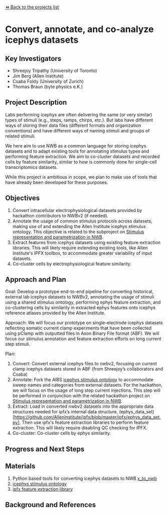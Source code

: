 [:rewind: Back to the projects list](../../README.md#ProjectsList)

<!-- For information on how to write GitHub .md files see https://guides.github.com/features/mastering-markdown/ -->

# Convert, annotate, and co-analyze icephys datasets

## Key Investigators

* Shreejoy Tripathy (University of Toronto)
* Jim Berg (Allen Institute)
* Csaba Foldy (University of Zurich)
* Thomas Braun (byte physics e.K.)

## Project Description

Labs performing icephys are often delivering the same (or very similar) types of stimuli (e.g., steps, ramps, chirps, etc.). But labs have different ways of storing their data files (different formats and organization conventions) and have different ways of naming stimuli and groups of related stimuli. 

We here aim to use NWB as a common language for storing icephys datasets and to adapt existing tools for annotating stimulus types and performing feature extraction. We aim to co-cluster datasets and recorded cells by feature similarity, similar to how is commonly done for single-cell transcriptomics datasets.

While this project is ambitious in scope, we plan to make use of tools that have already been developed for these purposes.

## Objectives

1. Convert intracellular electrophysiological datasets provided by hackathon contributors to NWBv2 (if needed).
2. Annotate the usage of common stimulus protocols across datasets, making use of and extending the Allen Institute icephys stimulus ontology. This objective is related to the subproject on [Stimulus representation and parametrization in NWB](https://neurodatawithoutborders.github.io/nwb_hackathons/HCK07_2020_Seattle/projects/stim_onto/).
3. Extract features from icephys datasets using existing feature extraction libraries. This will likely require extending existing tools, like Allen Institute's IPFX toolbox, to accommodate greater variability of input datasets.
4. Co-cluster cells by electrophysiological feature similarity.

## Approach and Plan
Goal: Develop a prototype end-to-end pipeline for converting historical, external lab icephys datasets to NWBv2, annotating the usage of stimuli using a shared stimulus ontology, performing ephys feature extraction, and co-clustering cells by similarity in extracted ephys features onto icephys reference atlases provided by the Allen Institute.

Approach: We will focus our prototype on single-electrode icephys datasets reflecting somatic current clamp experiments that have been collected using pClamp with outputted files in Axon Binary File format (ABF). We will focus our stimulus annotation and feature extraction efforts on long current step stimuli.

Plan:
1. Convert: Convert external icephys files to nwbv2, focusing on current clamp icephys datasets stored in ABF (from Shreejoy’s collaborators and Csaba)
2. Annotate: Fork the AIBS [icephys stimulus ontology](https://github.com/AllenInstitute/ipfx/blob/master/ipfx/defaults/stimulus_ontology.json) to accommodate sweep names and categories from external datasets. For the hackathon, we will focus on the usage of long step current injections. This step will be performed in conjunction with the related hackathon project on [Stimulus representation and parametrization in NWB](https://neurodatawithoutborders.github.io/nwb_hackathons/HCK07_2020_Seattle/projects/stim_onto/).
3. Extract: Load in converted nwbv2 datasets into the appropriate data structures needed for ipfx’s internal data structure, (ephys_data_set)[https://github.com/AllenInstitute/ipfx/blob/master/ipfx/ephys_data_set.py]. Then use ipfx's feature extraction libraries to perform feature extraction. This will likely require disabling QC checking for IPFX.
4. Co-cluster: Co-cluster cells by ephys similarity.

## Progress and Next Steps

## Materials
1. Python based tools for converting icephys datasets to NWB [x_to_nwb](https://github.com/AllenInstitute/ipfx/tree/master/ipfx/x_to_nwb)
2. [icephys stimulus ontology](https://github.com/AllenInstitute/ipfx/blob/master/ipfx/defaults/stimulus_ontology.json)
3. [ipfx feature extraction library](https://github.com/AllenInstitute/ipfx)

## Background and References


